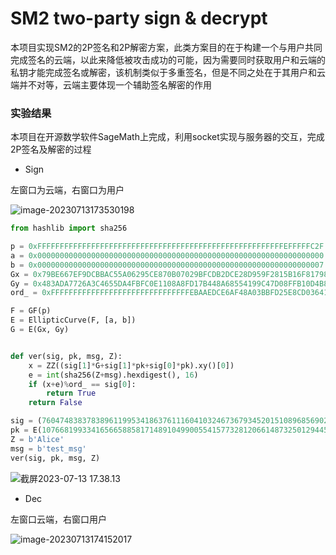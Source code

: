 # SM2 two-party sign & decrypt

本项目实现SM2的2P签名和2P解密方案，此类方案目的在于构建一个与用户共同完成签名的云端，以此来降低被攻击成功的可能，因为需要同时获取用户和云端的私钥才能完成签名或解密，该机制类似于多重签名，但是不同之处在于其用户和云端并不对等，云端主要体现一个辅助签名解密的作用

### 实验结果

本项目在开源数学软件SageMath上完成，利用socket实现与服务器的交互，完成2P签名及解密的过程

+ Sign

左窗口为云端，右窗口为用户

![image-20230713173530198](https://oyrd-1313391192.cos.ap-nanjing.myqcloud.com/images/image-20230713173530198.png)

```python
from hashlib import sha256

p = 0xFFFFFFFFFFFFFFFFFFFFFFFFFFFFFFFFFFFFFFFFFFFFFFFFFFFFFFFEFFFFFC2F
a = 0x0000000000000000000000000000000000000000000000000000000000000000
b = 0x0000000000000000000000000000000000000000000000000000000000000007
Gx = 0x79BE667EF9DCBBAC55A06295CE870B07029BFCDB2DCE28D959F2815B16F81798
Gy = 0x483ADA7726A3C4655DA4FBFC0E1108A8FD17B448A68554199C47D08FFB10D4B8
ord_ = 0xFFFFFFFFFFFFFFFFFFFFFFFFFFFFFFFEBAAEDCE6AF48A03BBFD25E8CD0364141

F = GF(p)
E = EllipticCurve(F, [a, b])
G = E(Gx, Gy)


def ver(sig, pk, msg, Z):
    x = ZZ((sig[1]*G+sig[1]*pk+sig[0]*pk).xy()[0])
    e = int(sha256(Z+msg).hexdigest(), 16)
    if (x+e)%ord_ == sig[0]:
        return True
    return False

sig = (76047483837838961199534186376111604103246736793452015108968569024881280740208, 49827584977766224864061691794756477786399024769613382423275390892956601777875)
pk = E(107668199334165665885817148910499005541577328120661487325012944574176065229442, 111706569267090372625604124477898466836640842762568009247027727905605071391615)
Z = b'Alice'
msg = b'test_msg'
ver(sig, pk, msg, Z)
```

![截屏2023-07-13 17.38.13](https://oyrd-1313391192.cos.ap-nanjing.myqcloud.com/images/%E6%88%AA%E5%B1%8F2023-07-13%2017.38.13.png)

+ Dec

左窗口云端，右窗口用户

![image-20230713174152017](https://oyrd-1313391192.cos.ap-nanjing.myqcloud.com/images/image-20230713174152017.png)